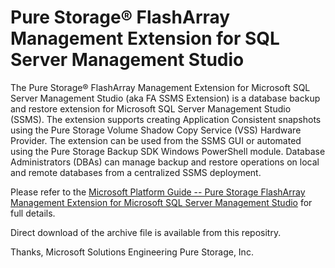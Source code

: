 # Pure Storage® FlashArray Management Extension for SQL Server Management Studio

The Pure Storage® FlashArray Management Extension for Microsoft SQL Server Management Studio (aka FA SSMS Extension) is a database backup and restore extension for Microsoft SQL Server Management Studio (SSMS). The extension supports creating Application Consistent snapshots using the Pure Storage Volume Shadow Copy Service (VSS) Hardware Provider. The extension can be used from the SSMS GUI or automated using the Pure Storage Backup SDK Windows PowerShell module. Database Administrators (DBAs) can manage backup and restore operations on local and remote databases from a centralized SSMS deployment.

Please refer to the [Microsoft Platform Guide -- Pure Storage FlashArray Management Extension for Microsoft SQL Server Management Studio](https://support.purestorage.com/Solutions/Microsoft_Platform_Guide/bbb_Microsoft_Integration_Releases/Pure_Storage_FlashArray_Management_Extension_for_Microsoft_SQL_Server_Management_Studio) for full details.

Direct download of the archive file is available from this repositry.

Thanks,
Microsoft Solutions Engineering 
Pure Storage, Inc.

